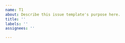 ```yaml
---
name: T1
about: Describe this issue template's purpose here.
title: ''
labels: ''
assignees: ''

---
```



